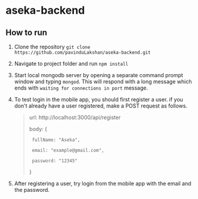 # aseka-backend

## How to run
1. Clone the repository `git clone https://github.com/pavinduLakshan/aseka-backend.git`
2. Navigate to project folder and run `npm install`
3. Start local mongodb server by opening a separate command prompt window and typing `mongod`. This will respond with a long
 message which ends with `waiting for connections in port` message.
4. To test login in the mobile app, you should first register a user. if you don't already have a user registered, make a POST 
request as follows.
   
    > url: http://localhost:3000/api/register
    >
    > body: {
    >
    >      fullName: "Aseka",
    >
    >      email: "example@gmail.com",
    >
    >      password: "12345"
    >
    > }
5. After registering a user, try login from the mobile app with the email and the password.
